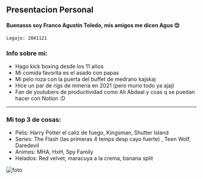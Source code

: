 ## Presentacion Personal

#### Buenasss soy Franco Agustin Toledo, mis amigos me dicen Agus 😊
~~~
Legajo: 2041121
~~~
### Info sobre mi:
- Hago kick boxing desde los 11 años
- Mi comida favorita es el asado con papas 
- Mi pelo roza con la puerta del buffet de medrano kajskaj
- Hice un par de rigs de mineria en 2021 (pero murio todo ya ajaj)
- Fan de youtubers de productividad como Ali Abdaal y coas q se puedan hacer con Notion :D
***
### Mi top 3 de cosas:
- Pelis:  Harry Potter el caliz de fuego, Kingsman, Shutter Island
- Series: The Flash (las primeras 4 temps desp cayo fuerte) , Teen Wolf, Daredevil
- Animes: MHA, HxH, Spy Family
- Helados: Red velvet, maracuya a la crema, banana split

![foto](https://user-images.githubusercontent.com/89956345/229249554-ba14fdc5-7993-4b06-9ddf-c6ea6c450d3b.jpg)

